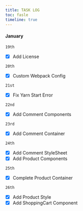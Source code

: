 ```yaml
---
title: TASK LOG
toc: fasle
timeline: true
---
```


#### January

`19th`

- [x] Add License

`20th`

- [x] Custom Webpack Config

`21st`

- [x] Fix Yarn Start Error

`22nd`
- [x] Add Comment Components

`23rd`
- [x] Add Comment Container

`24th`
- [x] Add Comment StyleSheet
- [x] Add Product Components

`25th`
- [x] Complete Product Container

`26th`
- [x] Add Product Style
- [x] Add ShoppingCart Component